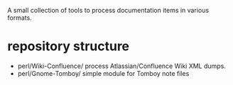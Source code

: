 A small collection of tools to process documentation items in various
formats.

repository structure
====================

* perl/Wiki-Confluence/  process Atlassian/Confluence Wiki XML dumps.
* perl/Gnome-Tomboy/     simple module for Tomboy note files

